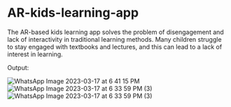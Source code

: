 # AR-kids-learning-app
The AR-based kids learning app solves the problem of disengagement and lack of interactivity in traditional learning methods. Many children struggle to stay engaged with textbooks and lectures, and this can lead to a lack of interest in learning.

Output:


![WhatsApp Image 2023-03-17 at 6 41 15 PM](https://user-images.githubusercontent.com/73380805/226100397-1bccc976-903b-46b1-bbb8-f9087199e813.jpeg)
![WhatsApp Image 2023-03-17 at 6 33 59 PM (3)](https://user-images.githubusercontent.com/73380805/226100434-fb7d2445-1b30-4934-8b4c-09c3087d5943.jpeg)
![WhatsApp Image 2023-03-17 at 6 33 59 PM (3)](https://user-images.githubusercontent.com/73380805/226100477-8737fca5-6b9a-4a11-b8d7-71a255567cc4.jpeg)

